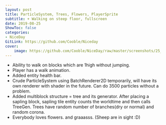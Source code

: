 ```yaml
---
layout: post
title: ParticleSystem, Trees, Flowers, PlayerSprite
subtitle: + Walking on steep floor, fullscreen
date: 2019-08-25
ShowToc: false
categories:
- NiceDay
GitLink: https://github.com/Cooble/Niceday
cover:
    image: https://github.com/Cooble/NiceDay/raw/master/screenshots/25_08_2019.png
---
```


- Ability to walk on blocks which are 1high without jumping.     
- Player has a walk animation.     
- Added entity health bar.  
- Crude ParticleSystem using BatchRenderer2D temporarily, will have its own renderer with shader in the future. Can do 3500 particles without a problem.  
- Added multiblock structure = tree and its generator. After placing a sapling block, sapling tile entity counts the worldtime and then calls TreeGen. Trees have random number of branches(dry or normal) and random corona.  
- Everybody loves flowers. and graaasss. (Sheep are in sight :D)  

